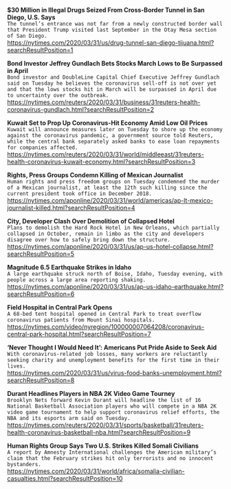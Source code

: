 **$30 Million in Illegal Drugs Seized From Cross-Border Tunnel in San Diego, U.S. Says**\
`The tunnel’s entrance was not far from a newly constructed border wall that President Trump visited last September in the Otay Mesa section of San Diego.`\
https://nytimes.com/2020/03/31/us/drug-tunnel-san-diego-tijuana.html?searchResultPosition=1

**Bond Investor Jeffrey Gundlach Bets Stocks March Lows to Be Surpassed in April**\
`Bond investor and DoubleLine Capital Chief Executive Jeffrey Gundlach said on Tuesday he believes the coronavirus sell-off is not over yet and that the lows stocks hit in March will be surpassed in April due to uncertainty over the outbreak.`\
https://nytimes.com/reuters/2020/03/31/business/31reuters-health-coronavirus-gundlach.html?searchResultPosition=2

**Kuwait Set to Prop Up Coronavirus-Hit Economy Amid Low Oil Prices**\
`Kuwait will announce measures later on Tuesday to shore up the economy against the coronavirus pandemic, a government source told Reuters, while the central bank separately asked banks to ease loan repayments for companies affected.`\
https://nytimes.com/reuters/2020/03/31/world/middleeast/31reuters-health-coronavirus-kuwait-economy.html?searchResultPosition=3

**Rights, Press Groups Condemn Killing of Mexican Journalist**\
`Human rights and press freedom groups on Tuesday condemned the murder of a Mexican journalist, at least the 12th such killing since the current president took office in December 2018. `\
https://nytimes.com/aponline/2020/03/31/world/americas/ap-lt-mexico-journalist-killed.html?searchResultPosition=4

**City, Developer Clash Over Demolition of Collapsed Hotel**\
`Plans to demolish the Hard Rock Hotel in New Orleans, which partially collapsed in October, remain in limbo as the city and developers disagree over how to safely bring down the structure. `\
https://nytimes.com/aponline/2020/03/31/us/ap-us-hotel-collapse.html?searchResultPosition=5

**Magnitude 6.5 Earthquake Strikes in Idaho**\
`A large earthquake struck north of Boise, Idaho, Tuesday evening, with people across a large area reporting shaking.`\
https://nytimes.com/aponline/2020/03/31/us/ap-us-idaho-earthquake.html?searchResultPosition=6

**Field Hospital in Central Park Opens**\
`A 68-bed tent hospital opened in Central Park to treat overflow coronavirus patients from Mount Sinai hospitals.`\
https://nytimes.com/video/nyregion/100000007064208/coronavirus-central-park-hospital.html?searchResultPosition=7

**‘Never Thought I Would Need It’: Americans Put Pride Aside to Seek Aid**\
`With coronavirus-related job losses, many workers are reluctantly seeking charity and unemployment benefits for the first time in their lives.`\
https://nytimes.com/2020/03/31/us/virus-food-banks-unemployment.html?searchResultPosition=8

**Durant Headlines Players in NBA 2K Video Game Tourney**\
`Brooklyn Nets forward Kevin Durant will headline the list of 16 National Basketball Association players who will compete in a NBA 2K video game tournament to help support coronavirus relief efforts, the NBA and its esports arm said on Tuesday.`\
https://nytimes.com/reuters/2020/03/31/sports/basketball/31reuters-health-coronavirus-basketball-nba.html?searchResultPosition=9

**Human Rights Group Says Two U.S. Strikes Killed Somali Civilians**\
`A report by Amnesty International challenges the American military’s claim that the February strikes hit only terrorists and no innocent bystanders.`\
https://nytimes.com/2020/03/31/world/africa/somalia-civilian-casualties.html?searchResultPosition=10

